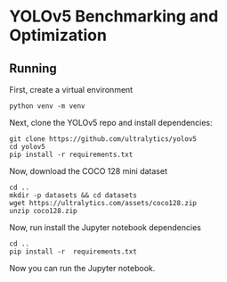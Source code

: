 # YOLOv5 Benchmarking and Optimization

## Running

First, create a virtual environment

`python venv -m venv`

Next, clone the YOLOv5 repo and install dependencies:

```plaintext
git clone https://github.com/ultralytics/yolov5
cd yolov5
pip install -r requirements.txt
```

Now, download the COCO 128 mini dataset

```plaintext
cd ..
mkdir -p datasets && cd datasets
wget https://ultralytics.com/assets/coco128.zip
unzip coco128.zip
```

Now, run install the Jupyter notebook dependencies

```plaintext
cd ..
pip install -r  requirements.txt
```

Now you can run the Jupyter notebook.
